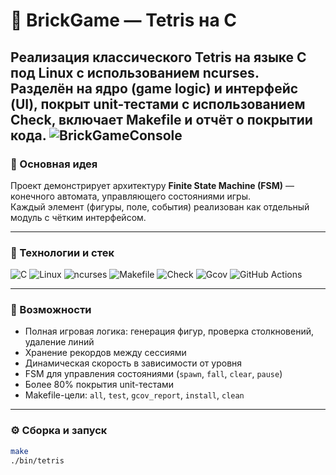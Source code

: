 # 🧱 BrickGame — Tetris на C

Реализация классического Tetris на языке C под Linux с использованием **ncurses**.  
Разделён на ядро (game logic) и интерфейс (UI), покрыт unit-тестами с использованием **Check**, включает Makefile и отчёт о покрытии кода.
![BrickGameConsole](misc/images/brickgame-console.jpg)
---

### 🧠 Основная идея

Проект демонстрирует архитектуру **Finite State Machine (FSM)** — конечного автомата, управляющего состояниями игры.  
Каждый элемент (фигуры, поле, события) реализован как отдельный модуль с чётким интерфейсом.

---

### 🧰 Технологии и стек

![C](https://img.shields.io/badge/C-00599C?style=for-the-badge&logo=c&logoColor=white)
![Linux](https://img.shields.io/badge/Linux-FCC624?style=for-the-badge&logo=linux&logoColor=black)
![ncurses](https://img.shields.io/badge/ncurses-6C757D?style=for-the-badge)
![Makefile](https://img.shields.io/badge/Makefile-0769AD?style=for-the-badge)
![Check](https://img.shields.io/badge/Check-009639?style=for-the-badge)
![Gcov](https://img.shields.io/badge/Gcov-4B32C3?style=for-the-badge)
![GitHub Actions](https://img.shields.io/badge/GitHub_Actions-2088FF?style=for-the-badge&logo=githubactions&logoColor=white)

---

### 🧩 Возможности

- Полная игровая логика: генерация фигур, проверка столкновений, удаление линий  
- Хранение рекордов между сессиями  
- Динамическая скорость в зависимости от уровня  
- FSM для управления состояниями (`spawn`, `fall`, `clear`, `pause`)  
- Более 80% покрытия unit-тестами  
- Makefile-цели: `all`, `test`, `gcov_report`, `install`, `clean`

---

### ⚙️ Сборка и запуск

```bash
make
./bin/tetris
